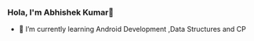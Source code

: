 ### Hola, I'm Abhishek Kumar👋 
- 🌱 I’m currently learning Android Development ,Data Structures and CP

<!---
Abhishek109062/Abhishek109062 is a ✨ special ✨ repository because its `README.md` (this file) appears on your GitHub profile.
You can click the Preview link to take a look at your changes.
--->
